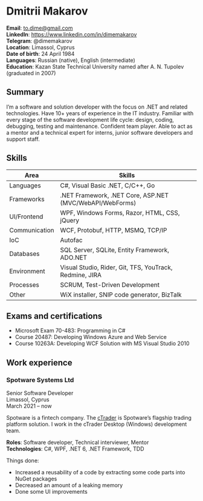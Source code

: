 # Dmitrii Makarov

**Email**: to.dime@gmail.com  
**LinkedIn**: https://www.linkedin.com/in/dimemakarov  
**Telegram**: @dimemakarov  
**Location**: Limassol, Cyprus  
**Date of birth**: 24 April 1984  
**Languages**: Russian (native), English (intermediate)  
**Education**: Kazan State Technical University named after A. N. Tupolev (graduated in 2007)

## Summary

I’m a software and solution developer with the focus on .NET and related technologies. Have 10+ years of experience in the IT industry. Familiar with every stage of the software development life cycle: design, coding, debugging, testing and maintenance. Confident team player. Able to act as a mentor and a technical expert for interns, junior software developers and support staff.

## Skills

| Area | Skills |
| --- | --- |
| Languages | C#, Visual Basic .NET, C/C++, Go |
| Frameworks | .NET Framework, .NET Core, ASP.NET (MVC/WebAPI/WebForms) |
| UI/Frontend | WPF, Windows Forms, Razor, HTML, CSS, jQuery |
| Communication | WCF, Protobuf, HTTP, MSMQ, TCP/IP |
| IoC | Autofac |
| Databases | SQL Server, SQLite, Entity Framework, ADO.NET |
| Environment | Visual Studio, Rider, Git, TFS, YouTrack, Redmine, JIRA |
| Processes | SCRUM, Test-Driven Development |
| Other | WiX installer, SNIP code generator, BizTalk |

## Exams and certifications

* Microsoft Exam 70-483: Programming in C#
* Course 20487: Developing Windows Azure and Web Service
* Course 10263A: Developing WCF Solution with MS Visual Studio 2010

## Work experience

### Spotware Systems Ltd
Senior Software Developer<br />Limassol, Cyprus<br />March 2021 – now

Spotware is a fintech company. The [cTrader](https://ctrader.com) is Spotware’s flagship trading platform solution. I work in the cTrader Desktop (Windows) development team.

**Roles**: Software developer, Technical interviewer, Mentor<br />
**Technologies**: C#, WPF, .NET 6, .NET Framework, TDD

Things done:
* Increased a reusability of a code by extracting some code parts into NuGet packages
* Decreased an amount of a leaking memory
* Done some UI improvements
